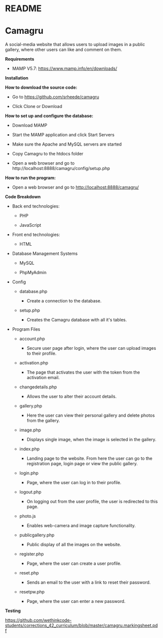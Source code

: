 # README

# Camagru

A social-media website that allows users to upload images in a public
gallery, where other users can like and comment on them.

**Requirements**

-   MAMP V5.7: <https://www.mamp.info/en/downloads/>

**Installation**

**How to download the source code:**

-   Go to <https://github.com/srheede/camagru>

-   Click Clone or Download

**How to set up and configure the database:**

-   Download MAMP

-   Start the MAMP application and click Start Servers

-   Make sure the Apache and MySQL servers are started

-   Copy Camagru to the htdocs folder

-   Open a web browser and go to
    http://localhost:8888/camagru/config/setup.php

**How to run the program:**

-   Open a web browser and go to <http://localhost:8888/camagru/>

**Code Breakdown**

-   Back end technologies:

    -   PHP

    -   JavaScript

-   Front end technologies:

    -   HTML

-   Database Management Systems

    -   MySQL

    -   PhpMyAdmin

-   Config

    -   database.php

        -   Create a connection to the database.

    -   setup.php

        -   Creates the Camagru database with all it's tables.

-   Program Files

    -   account.php

        -   Secure user page after login, where the user can upload
            images to their profile.

    -   activation.php

        -   The page that activates the user with the token from the
            activation email.

    -   changedetails.php

        -   Allows the user to alter their account details.

    -   gallery.php

        -   Here the user can view their personal gallery and delete
            photos from the gallery.

    -   image.php

        -   Displays single image, when the image is selected in the
            gallery.

    -   index.php

        -   Landing page to the website. From here the user can go to
            the registration page, login page or view the public
            gallery.

    -   login.php

        -   Page, where the user can log in to their profile.

    -   logout.php

        -   On logging out from the user profile, the user is redirected
            to this page.

    -   photo.js

        -   Enables web-camera and image capture functionality.

    -   publicgallery.php

        -   Public display of all the images on the website.

    -   register.php

        -   Page, where the user can create a user profile.

    -   reset.php

        -   Sends an email to the user with a link to reset their
            password.

    -   resetpw.php

        -   Page, where the user can enter a new password.

**Testing**

<https://github.com/wethinkcode-students/corrections_42_curriculum/blob/master/camagru.markingsheet.pdf>
